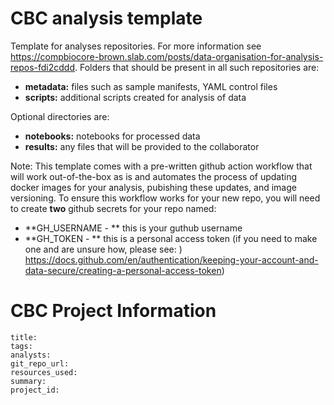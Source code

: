 # CBC analysis template

Template for analyses repositories. For more information see https://compbiocore-brown.slab.com/posts/data-organisation-for-analysis-repos-fdi2cddd. Folders that should be present in all such repositories are:

 * **metadata:** files such as sample manifests, YAML control files
 * **scripts:** additional scripts created for analysis of data

Optional directories are:

 * **notebooks:** notebooks for processed data
 * **results:** any files that will be provided to the collaborator

Note: This template comes with a pre-written github action workflow that will work out-of-the-box as is and automates the process of updating docker images for your analysis, pubishing these updates, and image versioning. To ensure this workflow works for your new repo, you will need to create **two** github secrets for your repo named:

* **GH_USERNAME - ** this is your guthub username
* **GH_TOKEN - ** this is a personal access token (if you need to make one and are unsure how, please see: ) https://docs.github.com/en/authentication/keeping-your-account-and-data-secure/creating-a-personal-access-token) 

# CBC Project Information

```
title:
tags:
analysts:
git_repo_url:
resources_used:
summary:
project_id:
```
